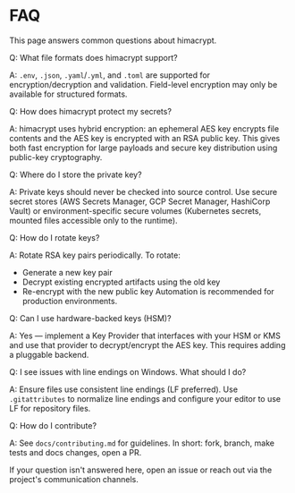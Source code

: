 # FAQ

This page answers common questions about himacrypt.

Q: What file formats does himacrypt support?

A: `.env`, `.json`, `.yaml`/`.yml`, and `.toml` are supported for encryption/decryption and validation. Field-level encryption may only be available for structured formats.

Q: How does himacrypt protect my secrets?

A: himacrypt uses hybrid encryption: an ephemeral AES key encrypts file contents and the AES key is encrypted with an RSA public key. This gives both fast encryption for large payloads and secure key distribution using public-key cryptography.

Q: Where do I store the private key?

A: Private keys should never be checked into source control. Use secure secret stores (AWS Secrets Manager, GCP Secret Manager, HashiCorp Vault) or environment-specific secure volumes (Kubernetes secrets, mounted files accessible only to the runtime).

Q: How do I rotate keys?

A: Rotate RSA key pairs periodically. To rotate:
- Generate a new key pair
- Decrypt existing encrypted artifacts using the old key
- Re-encrypt with the new public key
Automation is recommended for production environments.

Q: Can I use hardware-backed keys (HSM)?

A: Yes — implement a Key Provider that interfaces with your HSM or KMS and use that provider to decrypt/encrypt the AES key. This requires adding a pluggable backend.

Q: I see issues with line endings on Windows. What should I do?

A: Ensure files use consistent line endings (LF preferred). Use `.gitattributes` to normalize line endings and configure your editor to use LF for repository files.

Q: How do I contribute?

A: See `docs/contributing.md` for guidelines. In short: fork, branch, make tests and docs changes, open a PR.

If your question isn't answered here, open an issue or reach out via the project's communication channels.
